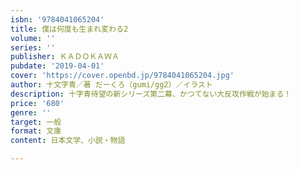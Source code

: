 ```yaml
---
isbn: '9784041065204'
title: 僕は何度も生まれ変わる2
volume: ''
series: ''
publisher: ＫＡＤＯＫＡＷＡ
pubdate: '2019-04-01'
cover: 'https://cover.openbd.jp/9784041065204.jpg'
author: 十文字青／著 だーくろ（gumi/gg2）／イラスト
description: 十字青待望の新シリーズ第二幕、かつてない大反攻作戦が始まる！
price: '680'
genre: ''
target: 一般
format: 文庫
content: 日本文学、小説・物語

---
```


